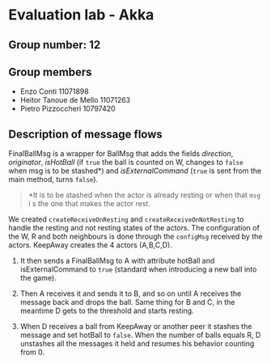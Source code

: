 # Evaluation lab - Akka

## Group number: 12

## Group members

- Enzo Conti 11071898
- Heitor Tanoue de Mello 11071263
- Pietro Pizzoccheri 10797420

## Description of message flows

FinalBallMsg is a wrapper for BallMsg that adds the fields _direction_, _originator_, _isHotBall_
(if `true` the ball is counted on W, changes to `false` when msg is to be stashed*) and _isExternalCommand_
(`true` is sent from the main method, turns `false`).

> *It is to be stashed when the actor is already resting or when that `msg` i
> s the one that makes the actor rest.

We created `createReceiveOnResting` and `createReceiveOnNotResting` to handle the resting and not resting states of the actors.
The configuration of the W, R and both neighbours is done through the `configMsg` received by the actors.
KeepAway creates the 4 actors (A,B,C,D).

1. It then sends a FinalBallMsg to A with attribute hotBall and isExternalCommand to `true` (standard
 when introducing a new ball into the game). 

2. Then A receives it and sends it to B, and so on until A receives the message back and drops the ball.
Same thing for B and C, in the meantime D gets to the threshold and starts resting.

3. When D receives a ball from KeepAway or another peer it stashes the message and set hotBall to `false`.
When the number of balls equals R, D unstashes all the messages it held and resumes his behavior counting from 0.



